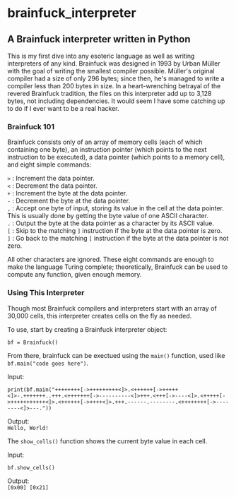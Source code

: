 # brainfuck_interpreter
## A Brainfuck interpreter written in Python

This is my first dive into any esoteric language as well as writing interpreters of any kind. Brainfuck was designed in 1993 by Urban
Müller with the goal of writing the smallest compiler possible. Müller's original compiler had a size of only 296 bytes; since then, he's managed to write a compiler less than 200 bytes in size. In a heart-wrenching betrayal of the revered Brainfuck tradition, the files on this interpreter add up to 3,128 bytes, not including dependencies. It would seem I have some catching up to do if I ever want to be a real hacker.

### Brainfuck 101
Brainfuck consists only of an array of memory cells (each of which containing one byte), an instruction pointer (which points to the next instruction to be executed), a data pointer (which points to a memory cell), and eight simple commands:

  ```>``` : Increment the data pointer.  
  ```<``` : Decrement the data pointer.  
  ```+``` : Increment the byte at the data pointer.  
  ```-``` : Decrement the byte at the data pointer.  
  ```,``` : Accept one byte of input, storing its value in the cell at the data pointer. This is usually done by getting the byte value of one ASCII character.  
  ```.``` : Output the byte at the data pointer as a character by its ASCII value.  
  ```[``` : Skip to the matching ```]``` instruction if the byte at the data pointer is zero.  
  ```]``` : Go back to the matching ```[``` instruction if the byte at the data pointer is not zero.  

All other characters are ignored. These eight commands are enough to make the language Turing complete; theoretically, Brainfuck can be used to compute any function, given enough memory.

### Using This Interpreter
Though most Brainfuck compilers and interpreters start with an array of 30,000 cells, this interpreter creates cells on the fly as needed.

To use, start by creating a Brainfuck interpreter object:


```bf = Brainfuck()```

From there, brainfuck can be exectued using the ```main()``` function, used like ```bf.main("code goes here")```.

Input:
```
print(bf.main("++++++++[->+++++++++<]>.<++++++[->+++++<]>-.+++++++..+++.<+++++++[->----------<]>+++.<+++[->----<]>.<+++++[->+++++++++++<]>.<++++++[->++++<]>.+++.------.--------.<++++++++[->--------<]>---."))
```

Output:  
```Hello, World!```

The ```show_cells()``` function shows the current byte value in each cell.

Input:
```
bf.show_cells()
```

Output:  
```[0x00] [0x21]```
